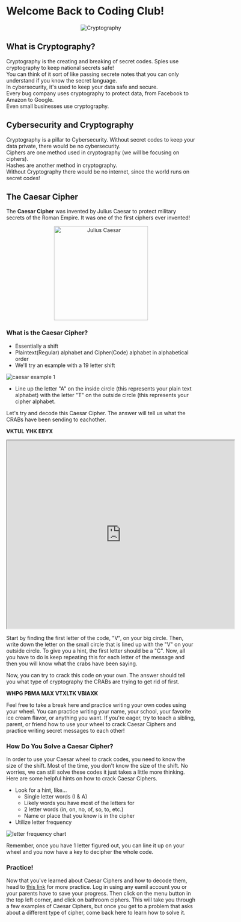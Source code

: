 # Welcome Back to Coding Club!

<center><img src="https://miro.medium.com/max/760/1*zSPtMkp70YN9JDhFRaHHXA.jpeg" alt="Cryptography"/></center>

## What is Cryptography?

Cryptography is the creating and breaking of secret codes.
Spies use cryptography to keep national secrets safe!  
You can think of it sort of like passing secrete notes that you can only understand if you know the secret language.  
In cybersecurity, it's used to keep your data safe and secure.  
Every bug company uses cryptography to protect data, from Facebook to Amazon to Google.  
Even small businesses use cryptography.

## Cybersecurity and Cryptography

Cryptography is a pillar to Cybersecurity. Without secret codes to keep your data private, 
there would be no cybersecurity.  
Ciphers are one method used in cryptography (we will be focusing on ciphers).  
Hashes are another method in cryptography.  
Without Cryptography there would be no internet, since the world runs on secret codes!  

## The Caesar Cipher

The **Caesar Cipher** was invented by Julius Caesar to protect military secrets of the Roman Empire. 
It was one of the first ciphers ever invented!  

<center><img src="https://cdn.britannica.com/s:700x500/11/196711-050-FA58D50D/Julius-Caesar-marble-sculpture-Andrea-di-Pietro.jpg" alt="Julius Caesar" width="250"/></center>

### What is the Caesar Cipher?

- Essentially a shift
- Plaintext(Regular) alphabet and Cipher(Code) alphabet in alphabetical order
- We'll try an example with a 19 letter shift

![caesar example 1](images/caesar1.PNG)

- Line up the letter "A" on the inside circle (this represents your plain text alphabet) with the letter "T" on the outside circle (this represents your cipher alphabet.

Let's try and decode this Caesar Cipher. The answer will tell us what the CRABs have been sending to eachother.

**VKTUL YHK EBYX**

<iframe id="if1" width="120%" height="500" style="visibility:visible" src="https://inventwithpython.com/cipherwheel/"></iframe>

Start by finding the first letter of the code, "V", on your big circle. Then, write down the letter on the small circle that is lined up with the "V" on your outside circle. To give you a hint, the first letter should be a "C". Now, all you have to do is keep repeating this for each letter of the message and then you will know what the crabs have been saying. 

Now, you can try to crack this code on your own. The answer should tell you what type of cryptography the CRABs are trying to get rid of first.

**WHPG PBMA MAX VTXLTK VBIAXK**

Feel free to take a break here and practice writing your own codes using your wheel. You can practice writing your name, your school, your favorite ice cream flavor, or anything you want. If you're eager, try to teach a sibling, parent, or friend how to use your wheel to crack Caesar Ciphers and practice writing secret messages to each other!

### How Do You Solve a Caesar Cipher?

In order to use your Caesar wheel to crack codes, you need to know the size of the shift. Most of the time, you don't know the size of the shift. No worries, we can still solve these codes it just takes a little more thinking. Here are some helpful hints on how to crack Caesar Ciphers.  
- Look for a hint, like...
  - Single letter words (I & A)
  - Likely words you have most of the letters for
  - 2 letter words (in, on, no, of, so, to, etc.)
  - Name or place that you know is in the cipher
- Utilize letter frequency

![letter frequency chart](images/letter_frequency.PNG)

Remember, once you have 1 letter figured out, you can line it up on your wheel and you now have a key to decipher the whole code.

### Practice!

Now that you've learned about Caesar Ciphers and how to decode them, head to [this link](https://learnification.fun/) for more practice.
Log in using any eamil account you or your parents have to save your progress. 
Then click on the menu button in the top left corner, and click on bathroom ciphers. 
This will take you through a few examples of Caesar Ciphers, but once you get to a problem that asks about a different type of cipher, come back here to learn how to solve it.
